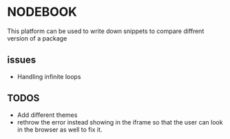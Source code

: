 # NODEBOOK

This platform can be used to write down snippets to compare diffrent version of a package

## issues

+ Handling infinite loops


## TODOS

+ Add different themes
+ rethrow the error instead showing in the iframe so that the user can look in the browser as well to fix it.